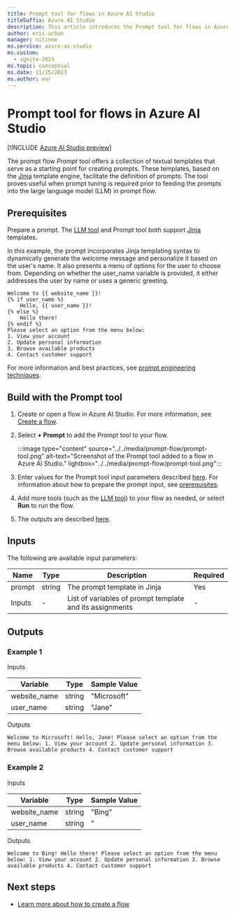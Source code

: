 ```yaml
---
title: Prompt tool for flows in Azure AI Studio
titleSuffix: Azure AI Studio
description: This article introduces the Prompt tool for flows in Azure AI Studio.
author: eric-urban
manager: nitinme
ms.service: azure-ai-studio
ms.custom:
  - ignite-2023
ms.topic: conceptual
ms.date: 11/15/2023
ms.author: eur
---
```


# Prompt tool for flows in Azure AI Studio

[!INCLUDE [Azure AI Studio preview](../../includes/preview-ai-studio.md)]

The prompt flow *Prompt* tool offers a collection of textual templates that serve as a starting point for creating prompts. These templates, based on the [Jinja](https://jinja.palletsprojects.com/en/3.1.x/) template engine, facilitate the definition of prompts. The tool proves useful when prompt tuning is required prior to feeding the prompts into the large language model (LLM) in prompt flow.

## Prerequisites

Prepare a prompt. The [LLM tool](llm-tool.md) and Prompt tool both support [Jinja](https://jinja.palletsprojects.com/en/3.1.x/) templates. 

In this example, the prompt incorporates Jinja templating syntax to dynamically generate the welcome message and personalize it based on the user's name. It also presents a menu of options for the user to choose from. Depending on whether the user_name variable is provided, it either addresses the user by name or uses a generic greeting.
    
```jinja
Welcome to {{ website_name }}!
{% if user_name %}
    Hello, {{ user_name }}!
{% else %}
    Hello there!
{% endif %}
Please select an option from the menu below:
1. View your account
2. Update personal information
3. Browse available products
4. Contact customer support
```

For more information and best practices, see [prompt engineering techniques](../../../ai-services/openai/concepts/advanced-prompt-engineering.md).

## Build with the Prompt tool

1. Create or open a flow in Azure AI Studio. For more information, see [Create a flow](../flow-develop.md).
1. Select **+ Prompt** to add the Prompt tool to your flow.

    :::image type="content" source="../../media/prompt-flow/prompt-tool.png" alt-text="Screenshot of the Prompt tool added to a flow in Azure AI Studio." lightbox="../../media/prompt-flow/prompt-tool.png":::

1. Enter values for the Prompt tool input parameters described [here](#inputs). For information about how to prepare the prompt input, see [prerequisites](#prerequisites).
1. Add more tools (such as the [LLM tool](llm-tool.md)) to your flow as needed, or select **Run** to run the flow.
1. The outputs are described [here](#outputs).


## Inputs

The following are available input parameters:

| Name               | Type   | Description                                              | Required |
|--------------------|--------|----------------------------------------------------------|----------|
| prompt             | string | The prompt template in Jinja                            | Yes      |
| Inputs             | -      | List of variables of prompt template and its assignments | -        |

## Outputs

### Example 1

Inputs

| Variable      | Type   | Sample Value | 
|---------------|--------|--------------|
| website_name  | string | "Microsoft"  |
| user_name     | string | "Jane"       |

Outputs

```
Welcome to Microsoft! Hello, Jane! Please select an option from the menu below: 1. View your account 2. Update personal information 3. Browse available products 4. Contact customer support
```

### Example 2

Inputs

| Variable     | Type   | Sample Value   | 
|--------------|--------|----------------|
| website_name | string | "Bing"         |
| user_name    | string | "              |

Outputs

```
Welcome to Bing! Hello there! Please select an option from the menu below: 1. View your account 2. Update personal information 3. Browse available products 4. Contact customer support
```

## Next steps

- [Learn more about how to create a flow](../flow-develop.md)

